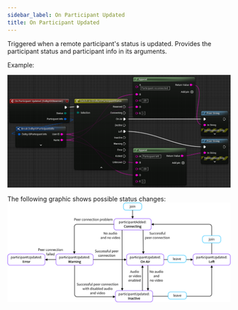 ```yaml
---
sidebar_label: On Participant Updated
title: On Participant Updated
---
```

Triggered when a remote participant's status is updated. Provides the participant status and participant info in its arguments.

Example:

![](../../../static/img/example-on-participant-updated.png)

The following graphic shows possible status changes:
![](../../../static/img/participant-status-changes.png)